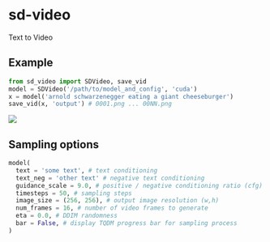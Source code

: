# sd-video

Text to Video


## Example
```py
from sd_video import SDVideo, save_vid
model = SDVideo('/path/to/model_and_config', 'cuda')
x = model('arnold schwarzenegger eating a giant cheeseburger')
save_vid(x, 'output') # 0001.png ... 00NN.png
```

![](examples/arnold_burger.gif)


## Sampling options
```py
model(
  text = 'some text', # text conditioning
  text_neg = 'other text' # negative text conditioning
  guidance_scale = 9.0, # positive / negative conditioning ratio (cfg)
  timesteps = 50, # sampling steps
  image_size = (256, 256), # output image resolution (w,h)
  num_frames = 16, # number of video frames to generate
  eta = 0.0, # DDIM randomness
  bar = False, # display TQDM progress bar for sampling process
)
```
  
  
